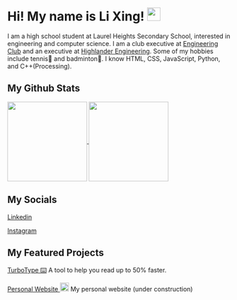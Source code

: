 # Hi! My name is Li Xing! <img src="https://github.com/lixingyin/lixingyin/assets/114456809/5725c31a-df62-4e4b-bec4-bdefa7d00ce7" width="30" height="30">

I am a high school student at Laurel Heights Secondary School, interested in engineering and computer science. I am a club executive at [Engineering Club](https://www.instagram.com/lhssengineering/) and an executive at [Highlander Engineering](https://www.highlanderengineering.ca/). Some of my hobbies include tennis🎾 and badminton🏸. I know HTML, CSS, JavaScript, Python, and C++(Processing).

## My Github Stats

<a href="https://github.com/anuraghazra/github-readme-stats">
  <img height=180 align="center" src="https://github-readme-stats.vercel.app/api?username=lixingyin&show_icons=true&theme=nightowl"/>
  <img height=180 align="center" src="https://github-readme-stats.vercel.app/api/top-langs/?username=lixingyin&layout=compact&theme=nightowl"/>
</a>

## My Socials

[Linkedin](https://www.linkedin.com/in/lixingyin/)

[Instagram](https://www.instagram.com/lixing_yin/)

## My Featured Projects 

[TurboType ⌨️](https://github.com/lixingyin/TurboType) A tool to help you read up to 50% faster.

[Personal Website <img src="https://github.com/lixingyin/lixingyin/assets/114456809/b8e1fd24-a870-4158-b717-094fdf96f9ba" width="20" height="20">](https://github.com/lixingyin?tab=repositories) 
My personal website (under construction)

